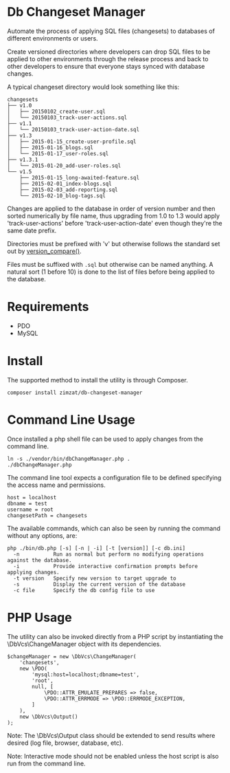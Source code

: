 # Db Changeset Manager

Automate the process of applying SQL files (changesets) to databases of different environments or users.

Create versioned directories where developers can drop SQL files to be applied to other environments through the release
process and back to other developers to ensure that everyone stays synced with database changes.

A typical changeset directory would look something like this:
```
changesets
├── v1.0
│   ├── 20150102_create-user.sql
│   └── 20150103_track-user-actions.sql
├── v1.1
│   └── 20150103_track-user-action-date.sql
├── v1.3
│   ├── 2015-01-15_create-user-profile.sql
│   ├── 2015-01-16_blogs.sql
│   └── 2015-01-17_user-roles.sql
├── v1.3.1
│   └── 2015-01-20_add-user-roles.sql
└── v1.5
    ├── 2015-01-15_long-awaited-feature.sql
    ├── 2015-02-01_index-blogs.sql
    ├── 2015-02-03_add-reporting.sql
    └── 2015-02-10_blog-tags.sql
```

Changes are applied to the database in order of version number and then sorted numerically by file name, thus upgrading from 1.0 to 1.3 would apply 'track-user-actions' before 'track-user-action-date' even though they're the same date prefix.

Directories must be prefixed with 'v' but otherwise follows the standard set out by [version_compare()](http://php.net/version_compare).

Files must be suffixed with `.sql` but otherwise can be named anything. A natural sort (1 before 10) is done to the list of files before being applied to the database.

Requirements
====

* PDO
* MySQL

Install
====
The supported method to install the utility is through Composer.

```
composer install zimzat/db-changeset-manager
```

Command Line Usage
=====

Once installed a php shell file can be used to apply changes from the command line.

```
ln -s ./vendor/bin/dbChangeManager.php .
./dbChangeManager.php
```

The command line tool expects a configuration file to be defined specifying the access name and permissions.

```
host = localhost
dbname = test
username = root
changesetPath = changesets
```

The available commands, which can also be seen by running the command without any options, are:
```
php ./bin/db.php [-s] [-n | -i] [-t [version]] [-c db.ini]
  -n           Run as normal but perform no modifying operations against the database.
  -i           Provide interactive confirmation prompts before applying changes.
  -t version   Specify new version to target upgrade to
  -s           Display the current version of the database
  -c file      Specify the db config file to use
```

PHP Usage
=====

The utility can also be invoked directly from a PHP script by instantiating the \DbVcs\ChangeManager object with its dependencies.
```
$changeManager = new \DbVcs\ChangeManager(
	'changesets',
	new \PDO(
		'mysql:host=localhost;dbname=test',
		'root',
		null, [
			\PDO::ATTR_EMULATE_PREPARES => false,
			\PDO::ATTR_ERRMODE => \PDO::ERRMODE_EXCEPTION,
		]
	),
	new \DbVcs\Output()
);
```

Note: The \DbVcs\Output class should be extended to send results where desired (log file, browser, database, etc).

Note: Interactive mode should not be enabled unless the host script is also run from the command line.
